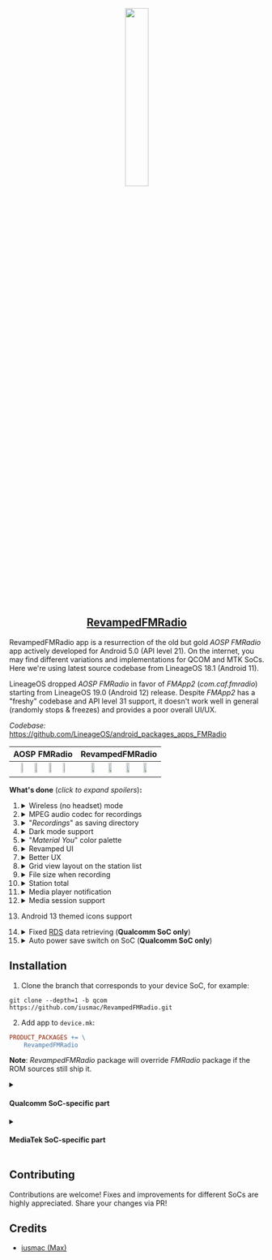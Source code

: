 <p align="center">
    <img src="https://user-images.githubusercontent.com/28353279/203109894-5c5cb86c-a882-4c0d-baab-24ba9a417082.svg" width="30%" />
</p>
<h2 align="center"><a href="https://github.com/iusmac/RevampedFMRadio">RevampedFMRadio</a></h2>

RevampedFMRadio app is a resurrection of the old but gold _AOSP FMRadio_ app actively developed for Android 5.0 (API level 21). On the internet, you may find different variations and implementations for QCOM and MTK SoCs. Here we're using latest source codebase from LineageOS 18.1 (Android 11).

LineageOS dropped _AOSP FMRadio_ in favor of _FMApp2_ (_com.caf.fmradio_) starting from LineageOS 19.0 (Android 12) release. Despite _FMApp2_ has a "freshy" codebase and API level 31 support, it doesn't work well in general (randomly stops & freezes) and provides a poor overall UI/UX.

_Codebase:_ https://github.com/LineageOS/android_packages_apps_FMRadio

AOSP FMRadio | RevampedFMRadio
:-----------:|:--------------:
<img src="https://user-images.githubusercontent.com/28353279/203124968-91be1ac2-4a10-4df6-a975-36a401b2c83b.png" width="20%" /> <img src="https://user-images.githubusercontent.com/28353279/203125260-69cb7932-42bc-44c0-8289-66121b1777f1.png" width="20%" /> <img src="https://user-images.githubusercontent.com/28353279/203126454-33b3268f-310a-40bc-a439-189075be0f11.png" width="20%" /> <img src="https://user-images.githubusercontent.com/28353279/203126834-0b2478b6-2b12-4ced-ab03-e32214f8a7bb.png" width="20%" /> | <img src="https://user-images.githubusercontent.com/28353279/203125070-e6fb38e9-306c-4b81-ab75-a2739d519f77.png" width="20%" /> <img src="https://user-images.githubusercontent.com/28353279/203125402-b5c1eefa-0bed-486f-ba05-449d78d9c410.png" width="20%" /> <img src="https://user-images.githubusercontent.com/28353279/203126610-d3aa70d3-3615-494c-b827-754ae6794fef.png" width="20%" /> <img src="https://user-images.githubusercontent.com/28353279/203127448-c96a5477-e301-4cc1-9e81-b29a9f9a89ca.png" width="20%" />

**What's done** (_click to expand spoilers_)**:**
1. <details><summary>Wireless (no headset) mode</summary>

   _Added support for wireless support. The RevampedFMRadio can be started without headset plugged in, instead we force use of built-in short antenna by default. Most local frequencies will work fine, but to get better quality and detailed <a href="https://en.wikipedia.org/wiki/Radio_Data_System">RDS</a> data, a long antenna (headset or just a jack cable) may be required._
   </details>
2. <details><summary>MPEG audio codec for recordings</summary>

   _Switched to MPEG (.mp3) audio codec for recordings. This way we can play the recording in system apps (Music app, File Manager etc.). Previously, the 3GPP (.3gpp) audio codec was used, which doesn't seems to be well supported._
   </details>
3. <details><summary>"<em>Recordings</em>" as saving directory</summary>

   _Changed saving directory for recordings to "Recordings". This is the proper place on Android 12+. Playlists (.m3u8) files will be stored in the "Music" directory as before._
   </details>
4. <details><summary>Dark mode support</summary>

   _RevampedFMRadio app will by default follow system theme in all activities._
   </details>
5. <details><summary>"<em>Material You</em>" color palette</summary>

   _Implemented "Material You" color palette introduced in Android 12. RevampedFMRadio app will by default follow system accent colors in all activities._
   </details>
6. <details><summary>Revamped UI</summary>

   - _redesigned favorite tiles_
   - _rounded corners like in QS_
   - _updated icons etc._
   </details>
7. <details><summary>Better UX</summary>

   _Improved favorites scrolling, playlist managing and many other small things._
   </details>
8. <details><summary>Grid view layout on the station list</summary>

   _Replaced list view with grid view on station list activity. The station list now follows same layout as the favorites._
   </details>
9. <details><summary>File size when recording</summary>

   _Added displaying in real-time of the recording file size on the recording activity._
   </details>
10. <details><summary>Station total</summary>

    _Added displaying of the total of known stations on the station list activity._
    </details>
11. <details><summary>Media player notification</summary>

    _Converted simple notification into a media player notification. The "stop" button was replaced with a play/pause button._
    </details>
12. <details><summary>Media session support</summary>

    - _Full metadata support_

      _This way the Android OS will treat the RevampedFMRadio app as a music source. It will allow to the user to apply sound effects (Dirac, Dolby Atmos) on the output audio._
    - _Full headset multimedia controls support_

      _Headset/headphones and other devices can now pause/resume the playback and jump/skip a station. Classic headsets with only one (hook) button, must press the hook button **twice** to jump to the next station and **three** times to jump to the previous station._
    </details>
13. Android 13 themed icons support
14. <details><summary>Fixed <a href="https://en.wikipedia.org/wiki/Radio_Data_System">RDS</a> data retrieving (<b>Qualcomm SoC only</b>)</summary>

    _This essential feature was broken on QCOM SoCs for years even on official LineageOS releases._
    </details>
15. <details><summary>Auto power save switch on SoC (<b>Qualcomm SoC only</b>)</summary>

    _The driver will be switched to low power mode to improve battery life once the device enters idle state (screen off), as we know for a fact that we will have fewer interruptions._
    </details>

## Installation
1. Clone the branch that corresponds to your device SoC, for example:
```Console
git clone --depth=1 -b qcom https://github.com/iusmac/RevampedFMRadio.git
```

2. Add app to `device.mk`:
```Makefile
PRODUCT_PACKAGES += \
    RevampedFMRadio
```
**Note**: _RevampedFMRadio_ package will override _FMRadio_ package if the ROM sources still ship it.

<details><summary><h4>Qualcomm SoC-specific part</h4></summary>

3. Add JNI library to `device.mk`:
```Makefile
PRODUCT_PACKAGES += \
    libqcomfmjni
```
4. Make sure you have `vendor.qcom.bluetooth.soc` prop in `vendor.prop`.
   You may already have something similar, like `vendor.bluetooth.soc`, but it's legacy. Rename if proprietary blobs support new prop name or duplicate the value using new prop name to ensure RevampedFMRadio can properly comunicate to your device's Bluetooth SoC.
5. Allow app to read vendor properties mentioned in step n.3:
```Console
# sepolicy/vendor/system_app.te
get_prop(system_app, vendor_bluetooth_prop)
```
</details>
<details><summary><h4>MediaTek SoC-specific part</h4></summary></summary>

3. Add JNI library to `device.mk`:
```Makefile
PRODUCT_PACKAGES += \
    libmtkfmjni
```
</details>

## Contributing
Contributions are welcome! Fixes and improvements for different SoCs are highly appreciated. Share your changes via PR!

## Credits
- [iusmac (Max)](https://github.com/iusmac)
